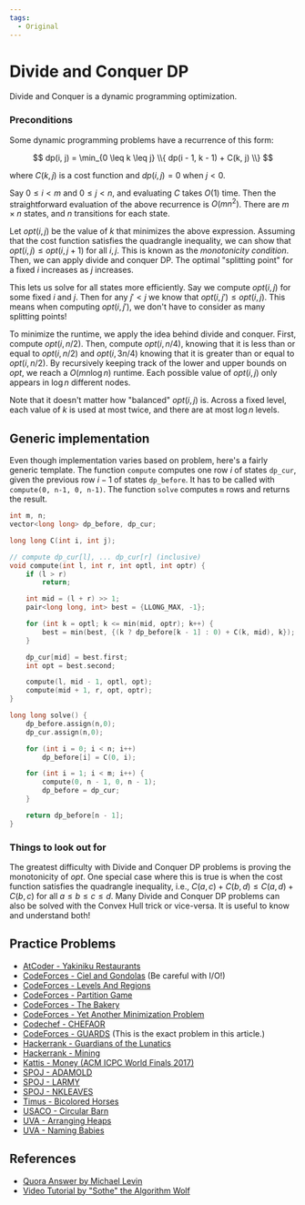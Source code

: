 ```yaml
---
tags:
  - Original
---
```


# Divide and Conquer DP

Divide and Conquer is a dynamic programming optimization.

### Preconditions
Some dynamic programming problems have a recurrence of this form: 

$$
dp(i, j) = \min_{0 \leq k \leq j} \\{ dp(i - 1, k - 1) + C(k, j) \\}
$$

where $C(k, j)$ is a cost function and $dp(i, j) = 0$ when $j \lt 0$. 

Say $0 \leq i \lt m$ and $0 \leq j \lt n$, and evaluating $C$ takes $O(1)$
time. Then the straightforward evaluation of the above recurrence is $O(m n^2)$. There
are $m \times n$ states, and $n$ transitions for each state.

Let $opt(i, j)$ be the value of $k$ that minimizes the above expression. Assuming that the 
cost function satisfies the quadrangle inequality, we can show that 
$opt(i, j) \leq opt(i, j + 1)$ for all $i, j$. This is known as the _monotonicity condition_. 
Then, we can apply divide and conquer DP. The optimal
"splitting point" for a fixed $i$ increases as $j$ increases.

This lets us solve for all states more efficiently. Say we compute $opt(i, j)$
for some fixed $i$ and $j$. Then for any $j' < j$ we know that $opt(i, j') \leq opt(i, j)$.
This means when computing $opt(i, j')$, we don't have to consider as many
splitting points!

To minimize the runtime, we apply the idea behind divide and conquer. First,
compute $opt(i, n / 2)$. Then, compute $opt(i, n / 4)$, knowing that it is less
than or equal to $opt(i, n / 2)$ and $opt(i, 3 n / 4)$ knowing that it is
greater than or equal to $opt(i, n / 2)$. By recursively keeping track of the
lower and upper bounds on $opt$, we reach a $O(m n \log n)$ runtime. Each
possible value of $opt(i, j)$ only appears in $\log n$ different nodes.

Note that it doesn't matter how "balanced" $opt(i, j)$ is. Across a fixed
level, each value of $k$ is used at most twice, and there are at most $\log n$
levels.

## Generic implementation

Even though implementation varies based on problem, here's a fairly generic
template.
The function `compute` computes one row $i$ of states `dp_cur`, given the previous row $i-1$ of states `dp_before`.
It has to be called with `compute(0, n-1, 0, n-1)`. The function `solve` computes `m` rows and returns the result.

```{.cpp file=divide_and_conquer_dp}
int m, n;
vector<long long> dp_before, dp_cur;

long long C(int i, int j);

// compute dp_cur[l], ... dp_cur[r] (inclusive)
void compute(int l, int r, int optl, int optr) {
    if (l > r)
        return;

    int mid = (l + r) >> 1;
    pair<long long, int> best = {LLONG_MAX, -1};

    for (int k = optl; k <= min(mid, optr); k++) {
        best = min(best, {(k ? dp_before[k - 1] : 0) + C(k, mid), k});
    }

    dp_cur[mid] = best.first;
    int opt = best.second;

    compute(l, mid - 1, optl, opt);
    compute(mid + 1, r, opt, optr);
}

long long solve() {
    dp_before.assign(n,0);
    dp_cur.assign(n,0);

    for (int i = 0; i < n; i++)
        dp_before[i] = C(0, i);

    for (int i = 1; i < m; i++) {
        compute(0, n - 1, 0, n - 1);
        dp_before = dp_cur;
    }

    return dp_before[n - 1];
}
```

### Things to look out for

The greatest difficulty with Divide and Conquer DP problems is proving the
monotonicity of $opt$. One special case where this is true is when the cost function satisfies the quadrangle inequality, i.e., $C(a, c) + C(b, d) \leq C(a, d) + C(b, c)$ for all $a \leq b \leq c \leq d$. 
Many Divide and Conquer DP problems can also be solved with the Convex Hull trick or vice-versa. It is useful to know and understand
both! 

## Practice Problems
- [AtCoder - Yakiniku Restaurants](https://atcoder.jp/contests/arc067/tasks/arc067_d)
- [CodeForces - Ciel and Gondolas](https://codeforces.com/contest/321/problem/E) (Be careful with I/O!)
- [CodeForces - Levels And Regions](https://codeforces.com/problemset/problem/673/E)
- [CodeForces - Partition Game](https://codeforces.com/contest/1527/problem/E)
- [CodeForces - The Bakery](https://codeforces.com/problemset/problem/834/D)
- [CodeForces - Yet Another Minimization Problem](https://codeforces.com/contest/868/problem/F)
- [Codechef - CHEFAOR](https://www.codechef.com/problems/CHEFAOR)
- [CodeForces - GUARDS](https://codeforces.com/gym/103536/problem/A) (This is the exact problem in this article.)
- [Hackerrank - Guardians of the Lunatics](https://www.hackerrank.com/contests/ioi-2014-practice-contest-2/challenges/guardians-lunatics-ioi14)
- [Hackerrank - Mining](https://www.hackerrank.com/contests/world-codesprint-5/challenges/mining)
- [Kattis - Money (ACM ICPC World Finals 2017)](https://open.kattis.com/problems/money)
- [SPOJ - ADAMOLD](https://www.spoj.com/problems/ADAMOLD/)
- [SPOJ - LARMY](https://www.spoj.com/problems/LARMY/)
- [SPOJ - NKLEAVES](https://www.spoj.com/problems/NKLEAVES/)
- [Timus - Bicolored Horses](https://acm.timus.ru/problem.aspx?space=1&num=1167)
- [USACO - Circular Barn](http://www.usaco.org/index.php?page=viewproblem2&cpid=616)
- [UVA - Arranging Heaps](https://onlinejudge.org/external/125/12524.pdf)
- [UVA - Naming Babies](https://onlinejudge.org/external/125/12594.pdf)



## References
- [Quora Answer by Michael Levin](https://www.quora.com/What-is-divide-and-conquer-optimization-in-dynamic-programming)
- [Video Tutorial by "Sothe" the Algorithm Wolf](https://www.youtube.com/watch?v=wLXEWuDWnzI)
